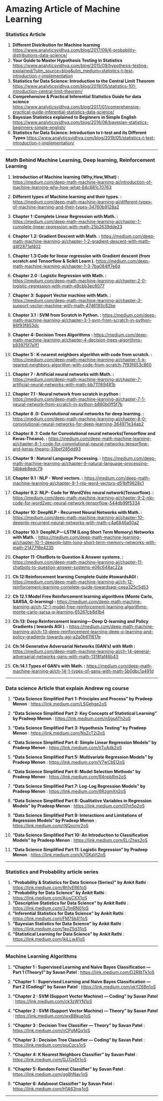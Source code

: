 # Amazing Article of Machine Learning

### Statistics Article

1. **Different Distribution for Machine learning**
https://www.analyticsvidhya.com/blog/2017/09/6-probability-distributions-data-science/
2. **Your Guide to Master Hypothesis Testing in Statistics**
https://www.analyticsvidhya.com/blog/2015/09/hypothesis-testing-explained/?utm_source=blog&utm_medium=statistics-t-test-introduction-r-implementation
3. **Statistics for Data Science: Introduction to the Central Limit Theorem**
https://www.analyticsvidhya.com/blog/2019/05/statistics-101-introduction-central-limit-theorem/
4. **Comprehensive & Practical Inferential Statistics Guide for data science**
https://www.analyticsvidhya.com/blog/2017/01/comprehensive-practical-guide-inferential-statistics-data-science/
5. **Bayesian Statistics explained to Beginners in Simple English**
https://www.analyticsvidhya.com/blog/2016/06/bayesian-statistics-beginners-simple-english/
6. **Statistics for Data Science: Introduction to t-test and its Different Types**
https://www.analyticsvidhya.com/blog/2019/05/statistics-t-test-introduction-r-implementation/

----

### Math Behind Machine Learning, Deep learning, Reinforcement Learning

1. **Introduction of Machine learning (Why,How,What) :** https://medium.com/deep-math-machine-learning-ai/introduction-of-machine-learning-why-how-what-84c881c70763

2. **Different types of Machine learning and their types. :**
https://medium.com/deep-math-machine-learning-ai/different-types-of-machine-learning-and-their-types-34760b9128a2

3. **Chapter 1 :Complete Linear Regression with Math. :** 
https://medium.com/deep-math-machine-learning-ai/chapter-1-complete-linear-regression-with-math-25b2639dde23

4. **Chapter 1.2: Gradient Descent with Math. :**
https://medium.com/deep-math-machine-learning-ai/chapter-1-2-gradient-descent-with-math-d4f2871af402

5. **Chapter 1.3:Code for linear regression with Gradient descent (from scratch and Tensorflow & Scikit Learn ).**
https://medium.com/deep-math-machine-learning-ai/chapter-1-3-7ba084ff7e6d

6. **Chapter 2.0 : Logistic Regression with Math. :**
   https://medium.com/deep-math-machine-learning-ai/chapter-2-0-logistic-regression-with-math-e9cbb3ec6077

7. **Chapter 3: Support Vector machine with Math. :**
   https://medium.com/deep-math-machine-learning-ai/chapter-3-support-vector-machine-with-math-47d6193c82be

8. **Chapter 3.1 : SVM from Scratch in Python. :**
   https://medium.com/deep-math-machine-learning-ai/chapter-3-1-svm-from-scratch-in-python-86f93f853dc

9. **Chapter 4: Decision Trees Algorithms :**
https://medium.com/deep-math-machine-learning-ai/chapter-4-decision-trees-algorithms-b93975f7a1f1

10. **Chapter 5 : K-nearest neighbors algorithm with code from scratch. :**
https://medium.com/deep-math-machine-learning-ai/chapter-5-k-nearest-neighbors-algorithm-with-code-from-scratch-7f93f653c860

11. **Chapter 7 : Artificial neural networks with Math. :**
https://medium.com/deep-math-machine-learning-ai/chapter-7-artificial-neural-networks-with-math-bb711169481b

12. **Chapter 7.1 : Neural network from scratch in python :**
https://medium.com/deep-math-machine-learning-ai/chapter-7-1-neural-network-from-scratch-in-python-b880b0ff5f7b

13. **Chapter 8 .0: Convolutional neural networks for deep learning. :**
https://medium.com/deep-math-machine-learning-ai/chapter-8-0-convolutional-neural-networks-for-deep-learning-364971e34ab2

14. **Chapter 8 .1: Code for Convolutional neural networks(Tensorflow and Keras-Theano). :**
https://medium.com/deep-math-machine-learning-ai/chapter-8-1-code-for-convolutional-neural-networks-tensorflow-and-keras-theano-33bef285dd93

15. **Chapter 9 : Natural Language Processing. :**
https://medium.com/deep-math-machine-learning-ai/chapter-9-natural-language-processing-14bbeb8edc79

16. **Chapter 9.1 : NLP - Word vectors. :**
    https://medium.com/deep-math-machine-learning-ai/chapter-9-1-nlp-word-vectors-d51bff9628c1

17. **Chapter 9.2: NLP- Code for Word2Vec neural network(Tensorflow). :**
https://medium.com/deep-math-machine-learning-ai/chapter-9-2-nlp-code-for-word2vec-neural-network-tensorflow-544db99f5334
18. **Chapter 10: DeepNLP - Recurrent Neural Networks with Math. :**
https://medium.com/deep-math-machine-learning-ai/chapter-10-deepnlp-recurrent-neural-networks-with-math-c4a6846a50a2
19. **Chapter 10.1: DeepNLP — LSTM (Long Short Term Memory) Networks with Math. :**
https://medium.com/deep-math-machine-learning-ai/chapter-10-1-deepnlp-lstm-long-short-term-memory-networks-with-math-21477f8e4235
20. **Chapter 11: ChatBots to Question & Answer systems. :**
https://medium.com/deep-math-machine-learning-ai/chapter-11-chatbots-to-question-answer-systems-e06c648ac22a
21. **Ch 12:Reinforcement learning Complete Guide #towardsAGI :**
    https://medium.com/deep-math-machine-learning-ai/ch-12-reinforcement-learning-complete-guide-towardsagi-ceea325c5d53
22. **Ch 12.1:Model Free Reinforcement learning algorithms (Monte Carlo, SARSA, Q-learning) :**
    https://medium.com/deep-math-machine-learning-ai/ch-12-1-model-free-reinforcement-learning-algorithms-monte-carlo-sarsa-q-learning-65267cb8d1b4
23. **Ch:13: Deep Reinforcement learning — Deep Q-learning and Policy Gradients ( towards AGI ). :**
    https://medium.com/deep-math-machine-learning-ai/ch-13-deep-reinforcement-learning-deep-q-learning-and-policy-gradients-towards-agi-a2a0b611617e
24. **Ch:14 Generative Adversarial Networks (GAN’s) with Math :**
    https://medium.com/deep-math-machine-learning-ai/ch-14-general-adversarial-networks-gans-with-math-1318faf46b43
25. **Ch:14.1 Types of GAN’s with Math. :**
    https://medium.com/deep-math-machine-learning-ai/ch-14-1-types-of-gans-with-math-5b0dbc1a491d

----

### Data science Article that explain Andrew ng course
1. **“Data Science Simplified Part 1: Principles and Process” by Pradeep Menon** :  https://link.medium.com/LSGehge2oS

2. **“Data Science Simplified Part 2: Key Concepts of Statistical Learning” by Pradeep Menon** :  https://link.medium.com/nSgsATh2oS

3. **“Data Science Simplified Part 3: Hypothesis Testing” by Pradeep Menon** :  https://link.medium.com/NsZcT2i2oS

4. **“Data Science Simplified Part 4: Simple Linear Regression Models” by Pradeep Menon**  : https://link.medium.com/tiTuAdk2oS

5.  **“Data Science Simplified Part 5: Multivariate Regression Models” by Pradeep Menon** : https://link.medium.com/V7wCbEl2oS

6. **“Data Science Simplified Part 6: Model Selection Methods” by Pradeep Menon** :  https://link.medium.com/R4npbRm2oS

7. **“Data Science Simplified Part 7: Log-Log Regression Models” by Pradeep Menon** : https://link.medium.com/6RzgmXn2oS

8. **“Data Science Simplified Part 8: Qualitative Variables in Regression Models” by Pradeep Menon** : https://link.medium.com/Il7nt5p2oS

9. **“Data Science Simplified Part 9: Interactions and Limitations of Regression Models” by Pradeep Menon** : https://link.medium.com/rNQxcmr2oS

10. **“Data Science Simplified Part 10: An Introduction to Classification Models” by Pradeep Menon** : https://link.medium.com/ELrZtws2oS

11. **“Data Science Simplified Part 11: Logistic Regression” by Pradeep Menon** :  https://link.medium.com/k7GKaVt2oS

---
### Statistics and Probability article series

1. **“Probability & Statistics for Data Science (Series)” by Ankit Rathi** :  https://link.medium.com/8h1yER61oS
2. **“Probability for Data Science” by Ankit Rathi** :  https://link.medium.com/AiusCXX1oS
3. **“Descriptive Statistics for Data Science” by Ankit Rathi** : https://link.medium.com/3J1mRN01oS
4. **“Inferential Statistics for Data Science” by Ankit Rathi** :  https://link.medium.com/FM7Sk411oS
5. **“Bayesian Statistics for Data Science” by Ankit Rathi** : https://link.medium.com/1eoZ5d31oS
6.  **“Statistical Learning for Data Science” by Ankit Rathi** :  https://link.medium.com/jklLLw41oS

---

### Machine Learning Algorithms

1. **“Chapter 1 : Supervised Learning and Naive Bayes Classification — Part 1 (Theory)” by Savan Patel** : https://link.medium.com/D2R8tTk1oS

2. **“Chapter 1 : Supervised Learning and Naive Bayes Classification — Part 2 (Coding)” by Savan Patel** :  https://link.medium.com/xkYZ6Bn1oS

3. **“Chapter 2 : SVM (Support Vector Machine) — Coding” by Savan Patel** :  https://link.medium.com/ck3zWYN1oS

4. **“Chapter 2 : SVM (Support Vector Machine) — Theory” by Savan Patel** :  https://link.medium.com/wxBBkup1oS

5. **“Chapter 3 : Decision Tree Classifier — Theory” by Savan Patel** :  https://link.medium.com/nCPgMQq1oS

6. **“Chapter 3 : Decision Tree Classifier — Coding” by Savan Patel** :  https://link.medium.com/piuCzcs1oS

7. **“Chapter 4: K Nearest Neighbors Classifier” by Savan Patel** :  https://link.medium.com/GJ7JxDt1oS

8. **“Chapter 5: Random Forest Classifier” by Savan Patel** :  https://link.medium.com/gg8hNav1oS

9. **“Chapter 6: Adaboost Classifier” by Savan Patel** :  https://link.medium.com/H1A63nw1oS

---










